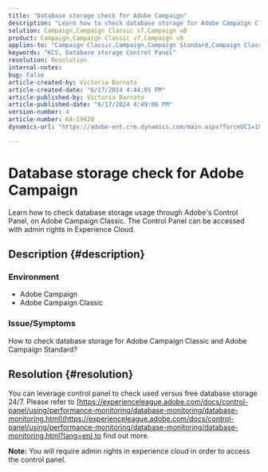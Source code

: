 ```yaml
---
title: "Database storage check for Adobe Campaign"
description: "Learn how to check database storage for Adobe Campaign Classic and Adobe Campaign Standard."
solution: Campaign,Campaign Classic v7,Campaign v8
product: Campaign,Campaign Classic v7,Campaign v8
applies-to: "Campaign Classic,Campaign,Campaign Standard,Campaign Classic v7,Campaign v8"
keywords: "KCS, Database storage Control Panel"
resolution: Resolution
internal-notes: 
bug: False
article-created-by: Victoria Barnato
article-created-date: "6/17/2024 4:44:05 PM"
article-published-by: Victoria Barnato
article-published-date: "6/17/2024 4:49:06 PM"
version-number: 4
article-number: KA-19420
dynamics-url: "https://adobe-ent.crm.dynamics.com/main.aspx?forceUCI=1&pagetype=entityrecord&etn=knowledgearticle&id=3cac60ce-c82c-ef11-840a-6045bd026b83"

---
```

# Database storage check for Adobe Campaign


Learn how to check database storage usage through Adobe's Control Panel, on Adobe Campaign Classic. The Control Panel can be accessed with admin rights in Experience Cloud.

## Description {#description}


### Environment

- Adobe Campaign
- Adobe Campaign Classic


### Issue/Symptoms

How to check database storage for Adobe Campaign Classic and Adobe Campaign Standard?


## Resolution {#resolution}


You can leverage control panel to check used versus free database storage 24/7. Please refer to [https://experienceleague.adobe.com/docs/control-panel/using/performance-monitoring/database-monitoring/database-monitoring.html](https://experienceleague.adobe.com/docs/control-panel/using/performance-monitoring/database-monitoring/database-monitoring.html?lang=en) to find out more.

<b>Note:</b> You will require admin rights in experience cloud in order to access the control panel.
